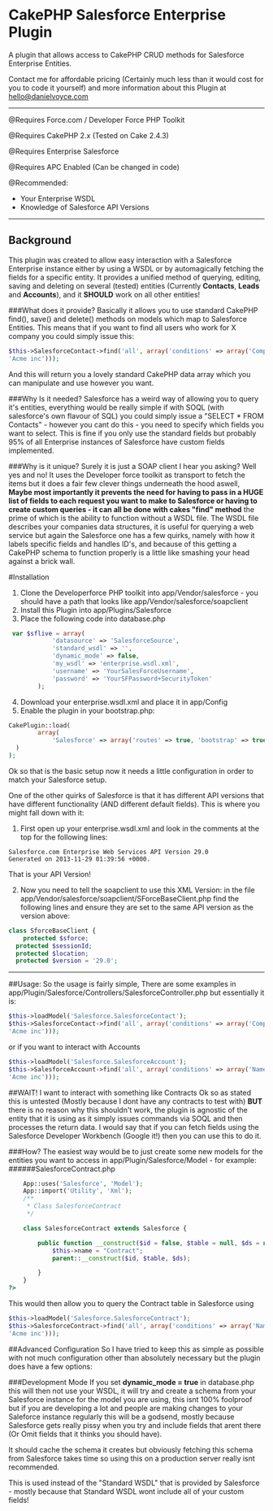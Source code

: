 CakePHP Salesforce Enterprise Plugin
=========================
A plugin that allows access to CakePHP CRUD methods for Salesforce Enterprise
Entities.

Contact me for affordable pricing (Certainly much less than it would cost for
you to code it yourself) and more information about this Plugin at
hello@danielvoyce.com

***
@Requires Force.com / Developer Force PHP Toolkit

@Requires CakePHP 2.x (Tested on Cake 2.4.3)

@Requires Enterprise Salesforce

@Requires APC Enabled (Can be changed in code)

@Recommended:

* Your Enterprise WSDL
* Knowledge of Salesforce API Versions

***

Background
----------

This plugin was created to allow easy interaction with a Salesforce Enterprise
instance either by using a WSDL or by automagically fetching the fields for a
specific entity. It provides a unified method of querying, editing, saving and
deleting on several (tested) entities (Currently **Contacts**, **Leads** and
**Accounts**), and it **SHOULD** work on all other entities!

###What does it provide?
Basically it allows you to use standard CakePHP find(), save() and delete()
methods on models which map to Salesforce Entities. This means that if you
want to find all users who work for X company you could simply issue this:

```php
$this->SalesforceContact->find('all', array('conditions' => array('Company' =>
'Acme inc')));
```

And this will return you a lovely standard CakePHP data array which you can
manipulate and use however you want.

###Why Is it needed?
Salesforce has a weird way of allowing you to query it's entities, everything
would be really simple if with SOQL (with salesforce's own flavour of SQL) you
could simply issue a "SELECT * FROM Contacts" - however you cant do this - you
need to specify which fields you want to select. This is fine if you only use
the standard fields but probably 95% of all Enterprise instances of Salesforce
have custom fields implemented.

###Why is it unique?
Surely it is just a SOAP client I hear you asking? Well yes and no! It uses
the Developer force toolkit as transport to fetch the items but it does a fair
few clever things underneath the hood aswell, **Maybe most importantly it
prevents the need for having to pass in a HUGE list of fields to each request
you want to make to Salesforce or having to create custom queries - it can all
be done with cakes "find" method** the prime of which is the ability to
function without a WSDL file. The WSDL file describes your companies data
structures, it is useful for querying a web service but again the Salesforce
one has a few quirks, namely with how it labels specific fields and handles
ID's, and because of this getting a CakePHP schema to function properly is a
little like smashing your head against a brick wall. 

<!--###Why Am I selling this?
Well the version I used in the project I did was pretty specific to my project
so I have left that one alone but I have created this Plugin to allow it to
help other people out, With all of the research and coding of the Datasource
first time around I think that this probably took me close on 2 weeks to get
right, I have drawn on that Knowledge and created this simpler version and
packaged it up into a Plugin to hopefully help anyone else that needs a "drop
in" Salesforce integration. -->


#Installation

1. Clone the Developerforce PHP toolkit into app/Vendor/salesforce - you
   should have a path that looks like app/Vendor/salesforce/soapclient 
2. Install this Plugin into app/Plugins/Salesforce
3. Place the following code into database.php

```php
 var $sflive = array(
            'datasource' => 'SalesforceSource',
            'standard_wsdl' => '',
            'dynamic_mode' => false,
            'my_wsdl' => 'enterprise.wsdl.xml',
            'username' => 'YourSalesForceUsername',
            'password' => 'YourSFPassword+SecurityToken'
        );
```
4. Download your enterprise.wsdl.xml and place it in app/Config
5. Enable the plugin in your bootstrap.php:

```php
CakePlugin::load(
        array(
            'Salesforce' => array('routes' => true, 'bootstrap' => true)
  )
);
```

Ok so that is the basic setup now it needs a little configuration in order to
match your Salesforce setup.

One of the other quirks of Salesforce is that it has different API versions
that have different functionality (AND different default fields). This is
where you might fall down with it:

1. First open up your enterprise.wsdl.xml and look in the comments at the top
   for the following lines:
```
Salesforce.com Enterprise Web Services API Version 29.0
Generated on 2013-11-29 01:39:56 +0000.
```
That is your API Version!

2. Now you need to tell the soapclient to use this XML Version:
in the file app/Vendor/salesforce/soapclient/SForceBaseClient.php find the
following lines and ensure they are set to the same API version as the version
above:

```php
class SforceBaseClient {
    protected $sforce;
  protected $sessionId;
  protected $location;
  protected $version = '29.0';
```

***
##Usage:
So the usage is fairly simple, There are some examples in
app/Plugin/Salesforce/Controllers/SalesforceController.php but essentially it
is:

```php
$this->loadModel('Salesforce.SalesforceContact');
$this->SalesforceContact->find('all', array('conditions' => array('Company' =>
'Acme inc')));
```

or if you want to interact with Accounts

```php
$this->loadModel('Salesforce.SalesforceAccount');
$this->SalesforceAccount->find('all', array('conditions' => array('Name' =>
'Acme inc')));
```

##WAIT! I want to interact with something like Contracts
Ok so as stated this is untested (Mostly because I dont have any contracts to
test with) **BUT** there is no reason why this shouldn't work, the plugin is
agnostic of the entity that it is using as it simply issues commands via SOQL
and then processes the return data. I would say that if you can fetch fields
using the Salesforce Developer Workbench (Google it!) then you can use this to
do it.

###How?
The easiest way would be to just create some new models for the entities you
want to access in app/Plugin/Salesforce/Model - for example:
######SalesforceContract.php
```php
    App::uses('Salesforce', 'Model');
    App::import('Utility', 'Xml');
    /**
     * Class SalesforceContract
     */

    class SalesforceContract extends Salesforce {

        public function __construct($id = false, $table = null, $ds = null) {
            $this->name = "Contract";
            parent::__construct($id, $table, $ds);

        }
    }
?>
```

This would then allow you to query the Contract table in Salesforce using

```php 
$this->loadModel('Salesforce.SalesforceContract');
$this->SalesforceContract->find('all', array('conditions' => array('Name' =>
'Acme inc')));
```


##Advanced Configuration
So I have tried to keep this as simple as possible with not much configuration
other than absolutely necessary but the plugin does have a few options:

###Development Mode
If you set **dynamic_mode = true** in database.php this will then not use your
WSDL, it will try and create a schema from your Salesforce instance for the
model you are using, this isnt 100% foolproof but if you are developing a lot
and people are making changes to your Saleforce instance regularly this will
be a godsend, mostly because Salesforce gets really pissy when you try and
include fields that arent there (Or Omit fields that it thinks you should
have). 

It should cache the schema it creates but obviously fetching this schema from
Salesforce takes time so using this on a production server really isnt
recommended.

This is used instead of the "Standard WSDL" that is provided by Salesforce -
mostly because that Standard WSDL wont include all of your custom fields!

